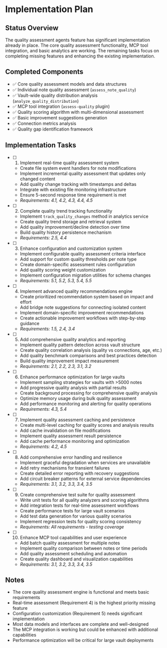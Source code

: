 # Implementation Plan

## Status Overview
The quality assessment agents feature has significant implementation already in place. The core quality assessment functionality, MCP tool integration, and basic analytics are working. The remaining tasks focus on completing missing features and enhancing the existing implementation.

## Completed Components
- ✅ Core quality assessment models and data structures
- ✅ Individual note quality assessment (`assess_note_quality`)
- ✅ Vault-wide quality distribution analysis (`analyze_quality_distribution`)
- ✅ MCP tool integration (`assess-quality` plugin)
- ✅ Quality scoring algorithm with multi-dimensional assessment
- ✅ Basic improvement suggestions generation
- ✅ Connection metrics analysis
- ✅ Quality gap identification framework

## Implementation Tasks

- [ ] 1. Implement real-time quality assessment system
  - Create file system event handlers for note modifications
  - Implement incremental quality assessment that updates only changed content
  - Add quality change tracking with timestamps and deltas
  - Integrate with existing file monitoring infrastructure
  - Ensure 5-second response time requirement is met
  - _Requirements: 4.1, 4.2, 4.3, 4.4, 4.5_

- [ ] 2. Complete quality trend tracking functionality
  - Implement `track_quality_changes` method in analytics service
  - Create quality trend storage and retrieval system
  - Add quality improvement/decline detection over time
  - Build quality history persistence mechanism
  - _Requirements: 2.5, 4.4_

- [ ] 3. Enhance configuration and customization system
  - Implement configurable quality assessment criteria interface
  - Add support for custom quality thresholds per note type
  - Create domain-specific assessment rules configuration
  - Add quality scoring weight customization
  - Implement configuration migration utilities for schema changes
  - _Requirements: 5.1, 5.2, 5.3, 5.4, 5.5_

- [ ] 4. Implement advanced quality recommendations engine
  - Create prioritized recommendation system based on impact and effort
  - Add bridge note suggestions for connecting isolated content
  - Implement domain-specific improvement recommendations
  - Create actionable improvement workflows with step-by-step guidance
  - _Requirements: 1.5, 2.4, 3.4_

- [ ] 5. Add comprehensive quality analytics and reporting
  - Implement quality pattern detection across vault structure
  - Create quality correlation analysis (quality vs connections, age, etc.)
  - Add quality benchmark comparisons and best practices detection
  - Build quality improvement impact measurement
  - _Requirements: 2.1, 2.2, 2.3, 3.1, 3.2_

- [ ] 6. Enhance performance optimization for large vaults
  - Implement sampling strategies for vaults with >5000 notes
  - Add progressive quality analysis with partial results
  - Create background processing for comprehensive quality analysis
  - Optimize memory usage during bulk quality assessment
  - Add performance monitoring and alerting for quality operations
  - _Requirements: 4.3, 5.4_

- [ ] 7. Implement quality assessment caching and persistence
  - Create multi-level caching for quality scores and analysis results
  - Add cache invalidation on file modifications
  - Implement quality assessment result persistence
  - Add cache performance monitoring and optimization
  - _Requirements: 4.2, 4.5_

- [ ] 8. Add comprehensive error handling and resilience
  - Implement graceful degradation when services are unavailable
  - Add retry mechanisms for transient failures
  - Create detailed error reporting with recovery suggestions
  - Add circuit breaker patterns for external service dependencies
  - _Requirements: 3.1, 3.2, 3.3, 3.4, 3.5_

- [ ] 9. Create comprehensive test suite for quality assessment
  - Write unit tests for all quality analyzers and scoring algorithms
  - Add integration tests for real-time assessment workflows
  - Create performance tests for large vault scenarios
  - Add test data generation for various quality scenarios
  - Implement regression tests for quality scoring consistency
  - _Requirements: All requirements - testing coverage_

- [ ] 10. Enhance MCP tool capabilities and user experience
  - Add batch quality assessment for multiple notes
  - Implement quality comparison between notes or time periods
  - Add quality assessment scheduling and automation
  - Create quality dashboard and visualization capabilities
  - _Requirements: 3.1, 3.2, 3.3, 3.4, 3.5_

## Notes
- The core quality assessment engine is functional and meets basic requirements
- Real-time assessment (Requirement 4) is the highest priority missing feature
- Configuration customization (Requirement 5) needs significant implementation
- Most data models and interfaces are complete and well-designed
- The MCP integration is working but could be enhanced with additional capabilities
- Performance optimization will be critical for large vault deployments